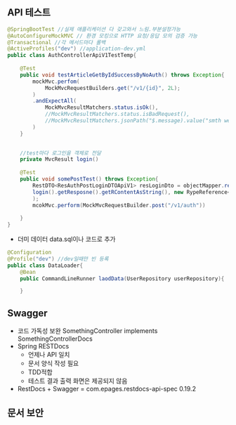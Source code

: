 
## API 테스트

``` java
@SpringBootTest //실제 애플리케이션 다 갖고와서 느림.부분설정가능
@AutoConfigureMockMVC // 환경 모킹으로 HTTP 요청/응답 모의 검증 가능
@Transactional //각 메서드마다 롤백
@ActiveProfiles("dev") //application-dev.yml
public class AuthControllerApiV1TestTemp{
	
	@Test
	public void testArticleGetByIdSuccessByNoAuth() throws Exception{	
		mockMvc.perfom(
			MockMvcRequestBuilders.get("/v1/{id}", 2L);
		)
		.andExpectAll(
			MockMvcResultMatchers.status.isOk(),
			//MockMvcResultMatchers.status.isBadRequest(),
			//MockMvcResultMatchers.jsonPath("$.message).value("smth went wrong")
		)
	}
	

	//test마다 로그인을 객체로 전달
	private MvcResult login()
	
	@Test
	public void somePostTest() throws Exception{
		RestDTO<ResAuthPostLoginDTOApiV1> resLoginDto = objectMapper.readValue(
		login().getResposne().getRContentAsString(), new RypeReference<>(){}
		);
		mcokMvc.perform(MockMvcRequestBuilder.post("/v1/auth"))
	
	}
}
```
- 더미 데이터 data.sql이나 코드로 추가
``` java
@Configuration
@Profile("dev") //dev일때만 빈 등록
public class DataLoader{
	@Bean
	public CommandLineRunner laodData(UserRepository userRepository){

	}
```


## Swagger
- 코드 가독성 보완 SomethingController implements SomethingControllerDocs 
- Spring RESTDocs
	- 언제나 API 일치
	- 문서 양식 작성 필요
	- TDD적합
	- 테스트 결과 출력 화면은 제공되지 않음
- RestDocs + Swagger = com.epages.restdocs-api-spec 0.19.2 

## 문서 보안

## 